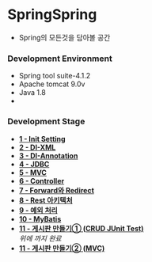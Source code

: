 # SpringSpring

* Spring의 모든것을 담아볼 공간


### Development Environment
* Spring tool suite-4.1.2
* Apache tomcat 9.0v
* Java 1.8
*


### Development Stage
* <a href="https://github.com/doorisopen/SpringSpring/tree/d129bbf2a8d3a585fb650110f8713f4ec2a65bac"><strong>1 - Init Setting</strong></a>
* <a href="https://github.com/doorisopen/SpringSpring/tree/68ba7379e4e4ad202ca82b2dc9ce61bd74fda306"><strong>2 - DI-XML</strong></a>
* <a href="https://github.com/doorisopen/SpringSpring/tree/af621421ebcbcf60e36af78a4a7bfdc7a892aed3"><strong>3 - DI-Annotation</strong></a>
* <a href="https://github.com/doorisopen/SpringSpring/tree/277d82107a895c9f636da9ff2b56344129ff19dd"><strong>4 - JDBC</strong></a>
* <a href="https://github.com/doorisopen/SpringSpring/tree/6f26b4e14d5eedbbcae11783708af0c6064087df"><strong>5 - MVC</strong></a>
* <a href="https://github.com/doorisopen/SpringSpring/tree/32a25bd697f6d704738f4461d6c11267c3f14853"><strong>6 - Controller</strong></a>
* <a href="https://github.com/doorisopen/SpringSpring/tree/3ecbbf611fbc64dd06ea8f88e2257b88ae3323c3"><strong>7 - Forward와 Redirect</strong></a>
* <a href="https://github.com/doorisopen/SpringSpring/tree/6e4a78c59c37800011f1f4bd452c2c741bcf33c2"><strong>8 - Rest 아키텍처</strong></a>
* <a href="https://github.com/doorisopen/SpringSpring/tree/55e32924a3b2bbb9e287e7765e9d234f16d8cb4e"><strong>9 - 예외 처리</strong></a>
* <a href="https://github.com/doorisopen/SpringSpring/tree/1dd8527099f303ac3cb42e088f704a5886119e04"><strong>10 - MyBatis</strong></a>
* <a href="https://github.com/doorisopen/SpringSpring/tree/a35c247f378afe65b935df99520d57f00d2d4d7c"><strong>11 - 게시판 만들기① (CRUD JUnit Test)</strong></a>
<br/>_위에 까지 완료_<br/>
* <a href="#"><strong>11 - 게시판 만들기② (MVC)</strong></a>
